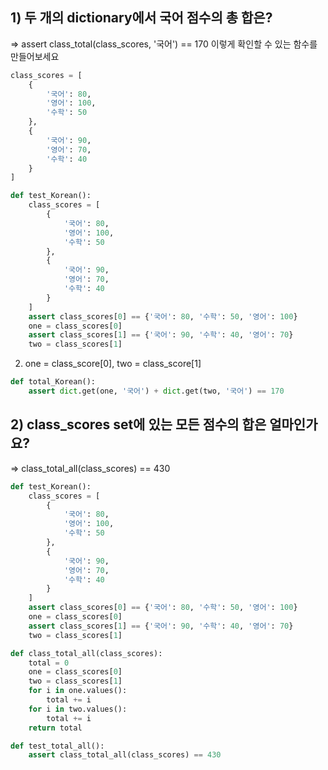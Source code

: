 ## 1) 두 개의 dictionary에서 국어 점수의 총 합은?
=> assert class_total(class_scores, '국어') == 170 
이렇게 확인할 수 있는 함수를 만들어보세요

```py
class_scores = [
    {
        '국어': 80,
        '영어': 100,
        '수학': 50
    },
    {
        '국어': 90,
        '영어': 70,
        '수학': 40
    }
]

def test_Korean():
    class_scores = [
        {
            '국어': 80,
            '영어': 100,
            '수학': 50
        },
        {
            '국어': 90,
            '영어': 70,
            '수학': 40
        }
    ]
    assert class_scores[0] == {'국어': 80, '수학': 50, '영어': 100}
    one = class_scores[0]
    assert class_scores[1] == {'국어': 90, '수학': 40, '영어': 70}
    two = class_scores[1]
```
2. one = class_score[0], two = class_score[1]
```py
def total_Korean():
    assert dict.get(one, '국어') + dict.get(two, '국어') == 170
```




## 2) class_scores set에 있는 모든 점수의 합은 얼마인가요?
=> class_total_all(class_scores) == 430

```py
def test_Korean():
    class_scores = [
        {
            '국어': 80,
            '영어': 100,
            '수학': 50
        },
        {
            '국어': 90,
            '영어': 70,
            '수학': 40
        }
    ]
    assert class_scores[0] == {'국어': 80, '수학': 50, '영어': 100}
    one = class_scores[0]
    assert class_scores[1] == {'국어': 90, '수학': 40, '영어': 70}
    two = class_scores[1]

def class_total_all(class_scores):
    total = 0
    one = class_scores[0]
    two = class_scores[1]
    for i in one.values():
        total += i
    for i in two.values():
        total += i
    return total

def test_total_all():
    assert class_total_all(class_scores) == 430
```